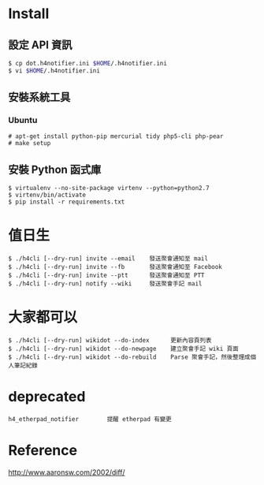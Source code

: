 # Install

## 設定 API 資訊
```sh
$ cp dot.h4notifier.ini $HOME/.h4notifier.ini
$ vi $HOME/.h4notifier.ini
```

## 安裝系統工具

### Ubuntu
    # apt-get install python-pip mercurial tidy php5-cli php-pear
    # make setup

## 安裝 Python 函式庫
    $ virtualenv --no-site-package virtenv --python=python2.7
    $ virtenv/bin/activate
    $ pip install -r requirements.txt
    
# 值日生
    $ ./h4cli [--dry-run] invite --email    發送聚會通知至 mail
    $ ./h4cli [--dry-run] invite --fb       發送聚會通知至 Facebook
    $ ./h4cli [--dry-run] invite --ptt      發送聚會通知至 PTT
    $ ./h4cli [--dry-run] notify --wiki     發送聚會手記 mail

# 大家都可以
    $ ./h4cli [--dry-run] wikidot --do-index      更新內容頁列表
    $ ./h4cli [--dry-run] wikidot --do-newpage    建立聚會手記 wiki 頁面
    $ ./h4cli [--dry-run] wikidot --do-rebuild    Parse 聚會手記，然後整理成個人筆記紀錄

# deprecated
    h4_etherpad_notifier        提醒 etherpad 有變更

# Reference
http://www.aaronsw.com/2002/diff/
